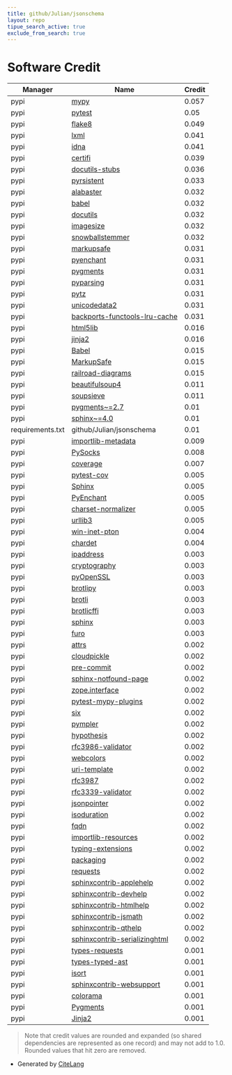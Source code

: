 ```yaml
---
title: github/Julian/jsonschema
layout: repo
tipue_search_active: true
exclude_from_search: true
---
```

# Software Credit

|Manager|Name|Credit|
|-------|----|------|
|pypi|[mypy](https://pypi.org/project/mypy)|0.057|
|pypi|[pytest](https://pypi.org/project/pytest)|0.05|
|pypi|[flake8](https://pypi.org/project/flake8)|0.049|
|pypi|[lxml](https://lxml.de/)|0.041|
|pypi|[idna](https://github.com/kjd/idna)|0.041|
|pypi|[certifi](https://certifiio.readthedocs.io/en/latest/)|0.039|
|pypi|[docutils-stubs](https://pypi.org/project/docutils-stubs)|0.036|
|pypi|[pyrsistent](http://github.com/tobgu/pyrsistent/)|0.033|
|pypi|[alabaster](https://alabaster.readthedocs.io)|0.032|
|pypi|[babel](http://babel.pocoo.org/)|0.032|
|pypi|[docutils](http://docutils.sourceforge.net/)|0.032|
|pypi|[imagesize](https://github.com/shibukawa/imagesize_py)|0.032|
|pypi|[snowballstemmer](https://github.com/snowballstem/snowball)|0.032|
|pypi|[markupsafe](https://palletsprojects.com/p/markupsafe/)|0.031|
|pypi|[pyenchant](https://pyenchant.github.io/pyenchant/)|0.031|
|pypi|[pygments](https://pygments.org/)|0.031|
|pypi|[pyparsing](https://pypi.org/project/pyparsing)|0.031|
|pypi|[pytz](http://pythonhosted.org/pytz)|0.031|
|pypi|[unicodedata2](https://pypi.org/project/unicodedata2)|0.031|
|pypi|[backports-functools-lru-cache](https://pypi.org/project/backports-functools-lru-cache)|0.031|
|pypi|[html5lib](https://pypi.org/project/html5lib)|0.016|
|pypi|[jinja2](https://palletsprojects.com/p/jinja/)|0.016|
|pypi|[Babel](https://pypi.org/project/Babel)|0.015|
|pypi|[MarkupSafe](https://pypi.org/project/MarkupSafe)|0.015|
|pypi|[railroad-diagrams](https://pypi.org/project/railroad-diagrams)|0.015|
|pypi|[beautifulsoup4](http://www.crummy.com/software/BeautifulSoup/bs4/)|0.011|
|pypi|[soupsieve](https://facelessuser.github.io/soupsieve/)|0.011|
|pypi|[pygments~=2.7](https://pypi.org/project/pygments~=2.7)|0.01|
|pypi|[sphinx~=4.0](https://pypi.org/project/sphinx~=4.0)|0.01|
|requirements.txt|github/Julian/jsonschema|0.01|
|pypi|[importlib-metadata](https://pypi.org/project/importlib-metadata)|0.009|
|pypi|[PySocks](https://pypi.org/project/PySocks)|0.008|
|pypi|[coverage](https://pypi.org/project/coverage)|0.007|
|pypi|[pytest-cov](https://pypi.org/project/pytest-cov)|0.005|
|pypi|[Sphinx](https://pypi.org/project/Sphinx)|0.005|
|pypi|[PyEnchant](https://pypi.org/project/PyEnchant)|0.005|
|pypi|[charset-normalizer](https://github.com/ousret/charset_normalizer)|0.005|
|pypi|[urllib3](https://urllib3.readthedocs.io/)|0.005|
|pypi|[win-inet-pton](https://pypi.org/project/win-inet-pton)|0.004|
|pypi|[chardet](https://pypi.org/project/chardet)|0.004|
|pypi|[ipaddress](https://pypi.org/project/ipaddress)|0.003|
|pypi|[cryptography](https://pypi.org/project/cryptography)|0.003|
|pypi|[pyOpenSSL](https://pypi.org/project/pyOpenSSL)|0.003|
|pypi|[brotlipy](https://pypi.org/project/brotlipy)|0.003|
|pypi|[brotli](https://pypi.org/project/brotli)|0.003|
|pypi|[brotlicffi](https://pypi.org/project/brotlicffi)|0.003|
|pypi|[sphinx](https://www.sphinx-doc.org/)|0.003|
|pypi|[furo](https://pradyunsg.me/furo/quickstart)|0.003|
|pypi|[attrs](https://www.attrs.org/)|0.002|
|pypi|[cloudpickle](https://github.com/cloudpipe/cloudpickle)|0.002|
|pypi|[pre-commit](https://github.com/pre-commit/pre-commit)|0.002|
|pypi|[sphinx-notfound-page](https://pypi.org/project/sphinx-notfound-page)|0.002|
|pypi|[zope.interface](https://pypi.org/project/zope.interface)|0.002|
|pypi|[pytest-mypy-plugins](https://pypi.org/project/pytest-mypy-plugins)|0.002|
|pypi|[six](https://pypi.org/project/six)|0.002|
|pypi|[pympler](https://pypi.org/project/pympler)|0.002|
|pypi|[hypothesis](https://pypi.org/project/hypothesis)|0.002|
|pypi|[rfc3986-validator](https://pypi.org/project/rfc3986-validator)|0.002|
|pypi|[webcolors](https://pypi.org/project/webcolors)|0.002|
|pypi|[uri-template](https://pypi.org/project/uri-template)|0.002|
|pypi|[rfc3987](https://pypi.org/project/rfc3987)|0.002|
|pypi|[rfc3339-validator](https://pypi.org/project/rfc3339-validator)|0.002|
|pypi|[jsonpointer](https://pypi.org/project/jsonpointer)|0.002|
|pypi|[isoduration](https://pypi.org/project/isoduration)|0.002|
|pypi|[fqdn](https://pypi.org/project/fqdn)|0.002|
|pypi|[importlib-resources](https://pypi.org/project/importlib-resources)|0.002|
|pypi|[typing-extensions](https://pypi.org/project/typing-extensions)|0.002|
|pypi|[packaging](https://github.com/pypa/packaging)|0.002|
|pypi|[requests](https://requests.readthedocs.io)|0.002|
|pypi|[sphinxcontrib-applehelp](http://sphinx-doc.org/)|0.002|
|pypi|[sphinxcontrib-devhelp](http://sphinx-doc.org/)|0.002|
|pypi|[sphinxcontrib-htmlhelp](http://sphinx-doc.org/)|0.002|
|pypi|[sphinxcontrib-jsmath](http://sphinx-doc.org/)|0.002|
|pypi|[sphinxcontrib-qthelp](http://sphinx-doc.org/)|0.002|
|pypi|[sphinxcontrib-serializinghtml](http://sphinx-doc.org/)|0.002|
|pypi|[types-requests](https://pypi.org/project/types-requests)|0.001|
|pypi|[types-typed-ast](https://pypi.org/project/types-typed-ast)|0.001|
|pypi|[isort](https://pypi.org/project/isort)|0.001|
|pypi|[sphinxcontrib-websupport](https://pypi.org/project/sphinxcontrib-websupport)|0.001|
|pypi|[colorama](https://pypi.org/project/colorama)|0.001|
|pypi|[Pygments](https://pypi.org/project/Pygments)|0.001|
|pypi|[Jinja2](https://pypi.org/project/Jinja2)|0.001|


> Note that credit values are rounded and expanded (so shared dependencies are represented as one record) and may not add to 1.0. Rounded values that hit zero are removed.


- Generated by [CiteLang](https://github.com/vsoch/citelang)
